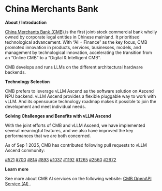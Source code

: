 # China Merchants Bank

**About / Introduction**

[China Merchants Bank (CMB) ](https://www.cmbchina.com) is the first joint-stock commercial bank wholly owned by corporate legal entities in Chinese mainland. It prioritised technological advancement. With “AI + Finance” as the key focus, CMB promoted innovation in products, services, businesses, models, and management by technological innovation, accelerating the transition from an “Online CMB” to a “Digital & Intelligent CMB”.

CMB develops and runs LLMs on the different architectural hardware backends.

**Technology Selection**

CMB prefers to leverage vLLM Ascend as the software solution on Ascend NPU backend. vLLM Ascend provides a flexible pluggable way to work with vLLM. And its opensource technology roadmap makes it possible to join the development and meet individual needs.

**Solving Challenges and Benefits with vLLM Ascend**

With the joint efforts of CMB and vLLM Ascend, we have implemented several meaningful features, and we also have improved the key performances that we are both concerned.

As of Sep 1 2025, CMB has contributed following pull requests to vLLM Ascend community:

[#521](https://github.com/vllm-project/vllm-ascend/pull/521)
[#700](https://github.com/vllm-project/vllm-ascend/pull/700)
[#814](https://github.com/vllm-project/vllm-ascend/pull/814)
[#893](https://github.com/vllm-project/vllm-ascend/pull/893)
[#1037](https://github.com/vllm-project/vllm-ascend/pull/1037)
[#1192](https://github.com/vllm-project/vllm-ascend/pull/1192)
[#1265](https://github.com/vllm-project/vllm-ascend/pull/1265)
[#2560](https://github.com/vllm-project/vllm-ascend/pull/2560)
[#2672](https://github.com/vllm-project/vllm-ascend/pull/2672)

**Learn more**

See more about CMB AI services on the following website: [CMB OpenAPI Service (AI) ](https://openapi.cmbchina.com/apiProducts/allapi?category_id=6157fd1f5d4349c98020d76aab4350bb).

